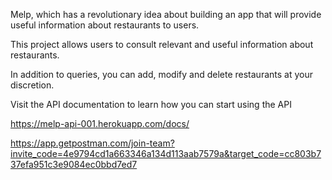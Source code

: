 Melp, which has a revolutionary idea about building an app that will provide useful information about restaurants to users.

This project allows users to consult relevant and useful information about restaurants.

In addition to queries, you can add, modify and delete restaurants at your discretion.

Visit the API documentation to learn how you can start using the API

https://melp-api-001.herokuapp.com/docs/

https://app.getpostman.com/join-team?invite_code=4e9794cd1a663346a134d113aab7579a&target_code=cc803b737efa951c3e9084ec0bbd7ed7

